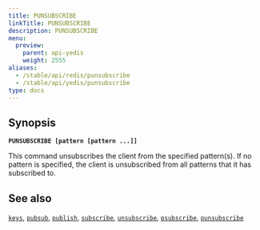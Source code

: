 ```yaml
---
title: PUNSUBSCRIBE
linkTitle: PUNSUBSCRIBE
description: PUNSUBSCRIBE
menu:
  preview:
    parent: api-yedis
    weight: 2555
aliases:
  - /stable/api/redis/punsubscribe
  - /stable/api/yedis/punsubscribe
type: docs
---
```


## Synopsis

**`PUNSUBSCRIBE [pattern [pattern ...]]`**

This command unsubscribes the client from the specified pattern(s). If no pattern is specified, the client is unsubscribed from all patterns that it has subscribed to.

## See also

[`keys`](../keys/),
[`pubsub`](../pubsub/),
[`publish`](../publish/),
[`subscribe`](../subscribe/),
[`unsubscribe`](../unsubscribe/),
[`psubscribe`](../psubscribe/),
[`punsubscribe`](../punsubscribe/)
